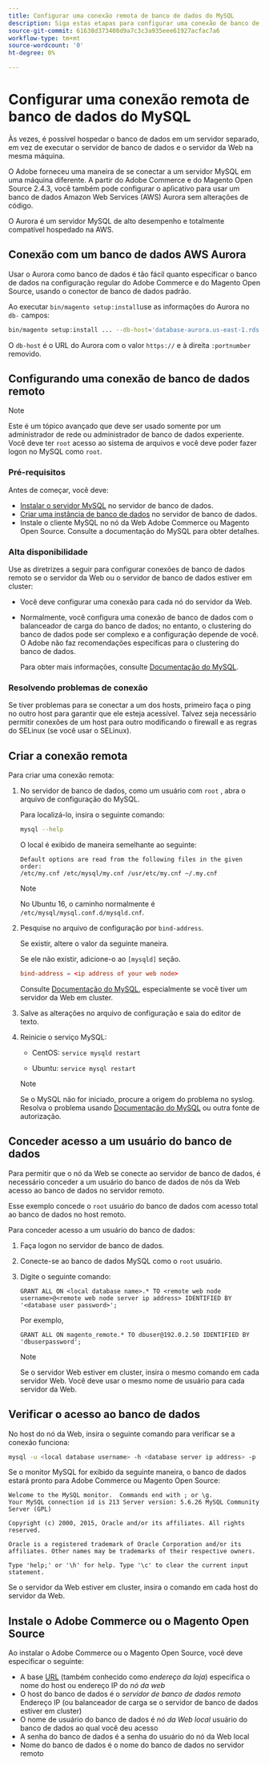 ```yaml
---
title: Configurar uma conexão remota de banco de dados do MySQL
description: Siga estas etapas para configurar uma conexão de banco de dados remoto para instalações locais do Adobe Commerce e do Magento Open Source.
source-git-commit: 61638d373408d9a7c3c3a935eee61927acfac7a6
workflow-type: tm+mt
source-wordcount: '0'
ht-degree: 0%

---
```



# Configurar uma conexão remota de banco de dados do MySQL

Às vezes, é possível hospedar o banco de dados em um servidor separado, em vez de executar o servidor de banco de dados e o servidor da Web na mesma máquina.

O Adobe forneceu uma maneira de se conectar a um servidor MySQL em uma máquina diferente. A partir do Adobe Commerce e do Magento Open Source 2.4.3, você também pode configurar o aplicativo para usar um banco de dados Amazon Web Services (AWS) Aurora sem alterações de código.

O Aurora é um servidor MySQL de alto desempenho e totalmente compatível hospedado na AWS.

## Conexão com um banco de dados AWS Aurora

Usar o Aurora como banco de dados é tão fácil quanto especificar o banco de dados na configuração regular do Adobe Commerce e do Magento Open Source, usando o conector de banco de dados padrão.

Ao executar `bin/magento setup:install`use as informações do Aurora no `db-` campos:

```bash
bin/magento setup:install ... --db-host='database-aurora.us-east-1.rds.amazonaws.com' --db-name='magento2' --db-user='username' --db-password='password' ...
```

O `db-host` é o URL do Aurora com o valor `https://` e à direita `:portnumber`  removido.

## Configurando uma conexão de banco de dados remoto

>[!NOTE]
>
>Este é um tópico avançado que deve ser usado somente por um administrador de rede ou administrador de banco de dados experiente. Você deve ter `root` acesso ao sistema de arquivos e você deve poder fazer logon no MySQL como `root`.

### Pré-requisitos

Antes de começar, você deve:

* [Instalar o servidor MySQL](mysql.md) no servidor de banco de dados.
* [Criar uma instância de banco de dados](mysql.md#configuring-the-database-instance) no servidor de banco de dados.
* Instale o cliente MySQL no nó da Web Adobe Commerce ou Magento Open Source. Consulte a documentação do MySQL para obter detalhes.

### Alta disponibilidade

Use as diretrizes a seguir para configurar conexões de banco de dados remoto se o servidor da Web ou o servidor de banco de dados estiver em cluster:

* Você deve configurar uma conexão para cada nó do servidor da Web.
* Normalmente, você configura uma conexão de banco de dados com o balanceador de carga do banco de dados; no entanto, o clustering do banco de dados pode ser complexo e a configuração depende de você. O Adobe não faz recomendações específicas para o clustering do banco de dados.

   Para obter mais informações, consulte [Documentação do MySQL](https://dev.mysql.com/doc/refman/5.6/en/mysql-cluster.html).

### Resolvendo problemas de conexão

Se tiver problemas para se conectar a um dos hosts, primeiro faça o ping no outro host para garantir que ele esteja acessível. Talvez seja necessário permitir conexões de um host para outro modificando o firewall e as regras do SELinux (se você usar o SELinux).

## Criar a conexão remota

Para criar uma conexão remota:

1. No servidor de banco de dados, como um usuário com `root` , abra o arquivo de configuração do MySQL.

   Para localizá-lo, insira o seguinte comando:

   ```bash
   mysql --help
   ```

   O local é exibido de maneira semelhante ao seguinte:

   ```terminal
   Default options are read from the following files in the given order:
   /etc/my.cnf /etc/mysql/my.cnf /usr/etc/my.cnf ~/.my.cnf
   ```

   >[!NOTE]
   >
   >No Ubuntu 16, o caminho normalmente é `/etc/mysql/mysql.conf.d/mysqld.cnf`.

1. Pesquise no arquivo de configuração por `bind-address`.

   Se existir, altere o valor da seguinte maneira.

   Se ele não existir, adicione-o ao `[mysqld]` seção.

   ```conf
   bind-address = <ip address of your web node>
   ```

   Consulte [Documentação do MySQL](https://dev.mysql.com/doc/refman/5.6/en/server-options.html), especialmente se você tiver um servidor da Web em cluster.

1. Salve as alterações no arquivo de configuração e saia do editor de texto.
1. Reinicie o serviço MySQL:

   * CentOS: `service mysqld restart`

   * Ubuntu: `service mysql restart`
   >[!NOTE]
   >
   >Se o MySQL não for iniciado, procure a origem do problema no syslog. Resolva o problema usando [Documentação do MySQL](https://dev.mysql.com/doc/refman/5.6/en/server-options.html#option_mysqld_bind-address) ou outra fonte de autorização.

## Conceder acesso a um usuário do banco de dados

Para permitir que o nó da Web se conecte ao servidor de banco de dados, é necessário conceder a um usuário do banco de dados de nós da Web acesso ao banco de dados no servidor remoto.

Esse exemplo concede o `root` usuário do banco de dados com acesso total ao banco de dados no host remoto.

Para conceder acesso a um usuário do banco de dados:

1. Faça logon no servidor de banco de dados.
1. Conecte-se ao banco de dados MySQL como o `root` usuário.
1. Digite o seguinte comando:

   ```shell
   GRANT ALL ON <local database name>.* TO <remote web node username>@<remote web node server ip address> IDENTIFIED BY '<database user password>';
   ```

   Por exemplo,

   ```shell
   GRANT ALL ON magento_remote.* TO dbuser@192.0.2.50 IDENTIFIED BY 'dbuserpassword';
   ```

   >[!NOTE]
   >
   >Se o servidor Web estiver em cluster, insira o mesmo comando em cada servidor Web. Você deve usar o mesmo nome de usuário para cada servidor da Web.

## Verificar o acesso ao banco de dados

No host do nó da Web, insira o seguinte comando para verificar se a conexão funciona:

```bash
mysql -u <local database username> -h <database server ip address> -p
```

Se o monitor MySQL for exibido da seguinte maneira, o banco de dados estará pronto para Adobe Commerce ou Magento Open Source:

```terminal
Welcome to the MySQL monitor.  Commands end with ; or \g.
Your MySQL connection id is 213 Server version: 5.6.26 MySQL Community Server (GPL)

Copyright (c) 2000, 2015, Oracle and/or its affiliates. All rights reserved.

Oracle is a registered trademark of Oracle Corporation and/or its affiliates. Other names may be trademarks of their respective owners.

Type 'help;' or '\h' for help. Type '\c' to clear the current input statement.
```

Se o servidor da Web estiver em cluster, insira o comando em cada host do servidor da Web.

## Instale o Adobe Commerce ou o Magento Open Source

Ao instalar o Adobe Commerce ou o Magento Open Source, você deve especificar o seguinte:

* A base [URL](https://glossary.magento.com/url) (também conhecido como *endereço da loja*) especifica o nome do host ou endereço IP do *nó da web*
* O host do banco de dados é o *servidor de banco de dados remoto* Endereço IP (ou balanceador de carga se o servidor de banco de dados estiver em cluster)
* O nome de usuário do banco de dados é *nó da Web local* usuário do banco de dados ao qual você deu acesso
* A senha do banco de dados é a senha do usuário do nó da Web local
* Nome do banco de dados é o nome do banco de dados no servidor remoto
